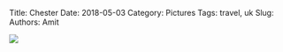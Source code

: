 Title: Chester
Date: 2018-05-03
Category: Pictures
Tags: travel, uk
Slug: 
Authors: Amit

<div class="imagepost">
<img src="/images/chester.jpg" class="imageitem large" />
</div>
